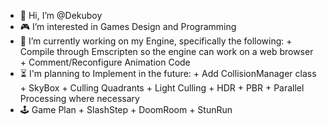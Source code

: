 - 👋 Hi, I’m @Dekuboy
- 🎮 I’m interested in Games Design and Programming
- 🌱 I’m currently working on my Engine, specifically the following:
      + Compile through Emscripten so the engine can work on a web browser
      + Comment/Reconfigure Animation Code
- ⏳ I'm planning to Implement in the future:
      + Add CollisionManager class
      + SkyBox
      + Culling Quadrants
      + Light Culling
      + HDR
      + PBR
      + Parallel Processing where necessary
- 🕹️ Game Plan
      + SlashStep
      + DoomRoom
      + StunRun
